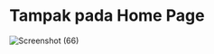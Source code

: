 # Tampak pada Home Page

![Screenshot (66)](https://github.com/user-attachments/assets/ea9510cf-be07-45a7-961f-3ce2353bdc93)
